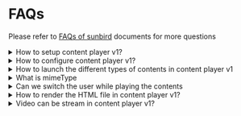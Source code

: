 # FAQs

Please refer to [FAQs of sunbird](http://docs.sunbird.org/latest/faqs/) documents for more questions

<details>

<summary>How to setup content player v1?</summary>

Refer [setup the content player](../../../../use/installation-guide/players/v1/how-to-setup.md) locally.

</details>

<details>

<summary> How to configure content player v1?</summary>

Refer [configuration section](faqs.md#configurations) for configuration.

</details>

<details>

<summary>How to launch the different types of contents in content player v1</summary>

Refer [content launchers](faqs.md#content-launchers) section.

</details>

<details>

<summary>What is mimeType</summary>

Refer [mime Type](faqs.md#mime-type) section

</details>

<details>

<summary>Can we switch the user while playing the contents</summary>

Yes, we can switch the user while playing the contents. Refer [user switcher config](faqs.md#sample-overlay-config) section for more information.

</details>

<details>

<summary>How to render the HTML file in content player v1?</summary>

Refer [HTML/h5p player](players/html-h5p-player-v1.md) v1 page

</details>

<details>

<summary>Video can be stream in content player v1?</summary>

Yes, Video can be stream using the [streamingUrl](broken-reference). For more information refer [video player v1](broken-reference) page

</details>
